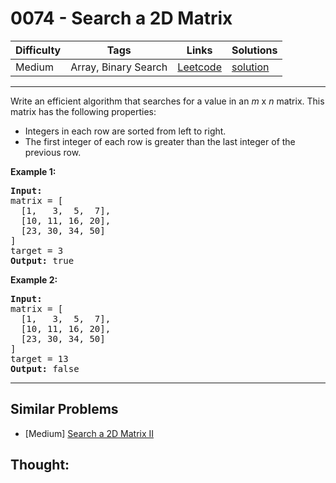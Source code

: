# 0074 - Search a 2D Matrix

Difficulty  | Tags | Links | Solutions
----------- | ---- | ----- | -----
Medium | Array, Binary Search | [Leetcode](https://leetcode.com/problems/search-a-2d-matrix) | [solution](https://leetcode.com/problems/search-a-2d-matrix/solution/)


-----------

<p>Write an efficient algorithm that searches for a value in an <em>m</em> x <em>n</em> matrix. This matrix has the following properties:</p>

<ul>
	<li>Integers in each row are sorted from left to right.</li>
	<li>The first integer of each row is greater than the last integer of the previous row.</li>
</ul>

<p><strong>Example 1:</strong></p>

<pre>
<strong>Input:</strong>
matrix = [
  [1,   3,  5,  7],
  [10, 11, 16, 20],
  [23, 30, 34, 50]
]
target = 3
<strong>Output:</strong> true
</pre>

<p><strong>Example 2:</strong></p>

<pre>
<strong>Input:</strong>
matrix = [
  [1,   3,  5,  7],
  [10, 11, 16, 20],
  [23, 30, 34, 50]
]
target = 13
<strong>Output:</strong> false</pre>


-----------


## Similar Problems

- [Medium] [Search a 2D Matrix II](search-a-2d-matrix-ii)




## Thought:
